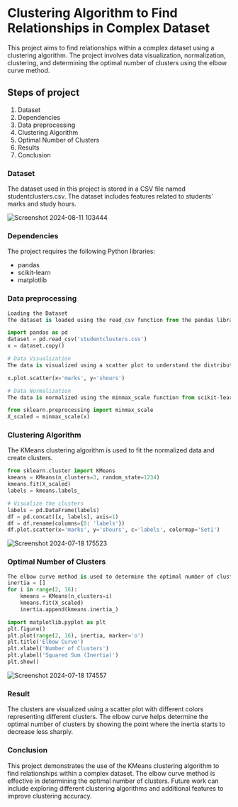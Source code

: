 
# Clustering Algorithm to Find Relationships in Complex Dataset
This project aims to find relationships within a complex dataset using a clustering algorithm. The project involves data visualization, normalization, clustering, and determining the optimal number of clusters using the elbow curve method.

## Steps of project 
1. Dataset
2. Dependencies
3. Data preprocessing
4. Clustering Algorithm
5. Optimal Number of Clusters
6. Results
7. Conclusion

### Dataset
The dataset used in this project is stored in a CSV file named studentclusters.csv. The dataset includes features related to students' marks and study hours.

![Screenshot 2024-08-11 103444](https://github.com/user-attachments/assets/d035ee17-76f0-4b26-898a-91b379ea8cd8)



### Dependencies
The project requires the following Python libraries:
* pandas
* scikit-learn
* matplotlib

### Data preprocessing
``` python
Loading the Dataset
The dataset is loaded using the read_csv function from the pandas library.

import pandas as pd
dataset = pd.read_csv('studentclusters.csv')
x = dataset.copy()

# Data Visualization
The data is visualized using a scatter plot to understand the distribution of marks and study hours.

x.plot.scatter(x='marks', y='shours')

# Data Normalization
The data is normalized using the minmax_scale function from scikit-learn.

from sklearn.preprocessing import minmax_scale
X_scaled = minmax_scale(x)
```
### Clustering Algorithm
The KMeans clustering algorithm is used to fit the normalized data and create clusters.
``` python
from sklearn.cluster import KMeans
kmeans = KMeans(n_clusters=3, random_state=1234)
kmeans.fit(X_scaled)
labels = kmeans.labels_

# Visualize the clusters
labels = pd.DataFrame(labels)
df = pd.concat([x, labels], axis=1)
df = df.rename(columns={0: 'labels'})
df.plot.scatter(x='marks', y='shours', c='labels', colormap='Set1')
```
![Screenshot 2024-07-18 175523](https://github.com/user-attachments/assets/e557d92b-1681-460a-ae14-cc116b8e0337)


### Optimal Number of Clusters
``` python
The elbow curve method is used to determine the optimal number of clusters by plotting the inertia for different cluster counts.
inertia = []
for i in range(2, 16):
    kmeans = KMeans(n_clusters=i)
    kmeans.fit(X_scaled)
    inertia.append(kmeans.inertia_)

import matplotlib.pyplot as plt
plt.figure()
plt.plot(range(2, 16), inertia, marker='o')
plt.title('Elbow Curve')
plt.xlabel('Number of Clusters')
plt.ylabel('Squared Sum (Inertia)')
plt.show()
```

![Screenshot 2024-07-18 174557](https://github.com/user-attachments/assets/812284ca-63e9-4c8c-8105-4d07362944ec)


### Result
The clusters are visualized using a scatter plot with different colors representing different clusters.
The elbow curve helps determine the optimal number of clusters by showing the point where the inertia starts to decrease less sharply.

### Conclusion
This project demonstrates the use of the KMeans clustering algorithm to find relationships within a complex dataset. The elbow curve method is effective in determining the optimal number of clusters. Future work can include exploring different clustering algorithms and additional features to improve clustering accuracy.
























